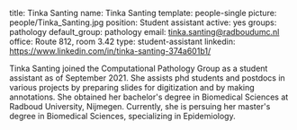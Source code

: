 title: Tinka Santing
name: Tinka Santing
template: people-single
picture: people/Tinka_Santing.jpg
position: Student assistant
active: yes
groups: pathology
default_group: pathology
email: tinka.santing@radboudumc.nl
office: Route 812, room 3.42
type: student-assistant
linkedin: https://www.linkedin.com/in/tinka-santing-374a601b1/

Tinka Santing joined the Computational Pathology Group as a student assistant as of September 2021. She assists phd students and postdocs in various projects by preparing slides for digitization and by making annotations. She obtained her bachelor's degree in Biomedical Sciences at Radboud University, Nijmegen. Currently, she is persuing her master's degree in Biomedical Sciences, specializing in Epidemiology.
